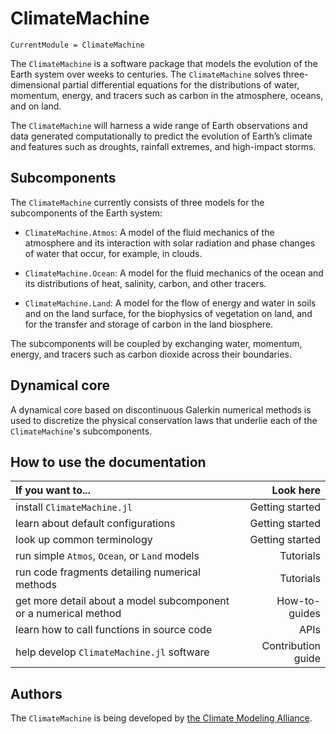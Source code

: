 # ClimateMachine

```@meta
CurrentModule = ClimateMachine
```

The `ClimateMachine` is a software package that models the evolution of the
Earth system over weeks to centuries. The `ClimateMachine` solves
three-dimensional partial differential equations for the distributions of
water, momentum, energy, and tracers such as carbon in the atmosphere, oceans,
and on land.

The `ClimateMachine` will harness a wide range of Earth observations and data
generated computationally to predict the evolution of Earth’s climate and
features such as droughts, rainfall extremes, and high-impact storms.

## Subcomponents

The `ClimateMachine` currently consists of three models for the subcomponents
of the Earth system:

* `ClimateMachine.Atmos`: A model of the fluid
  mechanics of the atmosphere and its interaction with solar radiation and
  phase changes of water that occur, for example, in clouds.

* `ClimateMachine.Ocean`: A model for the fluid mechanics of the ocean
  and its distributions of heat, salinity, carbon, and other tracers.

* `ClimateMachine.Land`: A model for the flow of energy and water in
  soils and on the land surface, for the biophysics of vegetation on land,
  and for the transfer and storage of carbon in the land biosphere.

The subcomponents will be coupled by exchanging water, momentum, energy,
and tracers such as carbon dioxide across their boundaries.

## Dynamical core

A dynamical core based on discontinuous Galerkin numerical methods is
used to discretize the physical conservation laws that underlie each of
the `ClimateMachine`'s subcomponents.

## How to use the documentation

| If you want to...                     | Look here                   |
| :-------------------------------------|  -------------------------: |
| install `ClimateMachine.jl`           | Getting started |
| learn about default configurations | Getting started |
| look up common terminology | Getting started |
| run simple `Atmos`, `Ocean`, or `Land` models | Tutorials |
| run code fragments detailing numerical methods | Tutorials |
| get more detail about a model subcomponent or a numerical method |  How-to-guides|
| learn how to call functions in source code | APIs |
| help develop `ClimateMachine.jl` software | Contribution guide |

## Authors

The `ClimateMachine` is being developed by [the Climate Modeling
Alliance](https://clima.caltech.edu).
